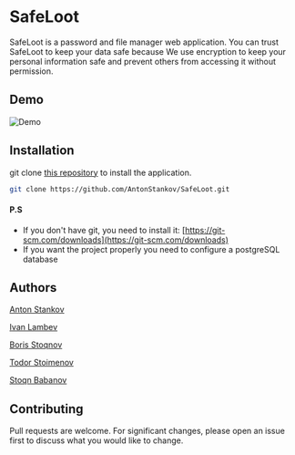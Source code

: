 # SafeLoot

SafeLoot is a password and file manager web application. You can trust SafeLoot to keep your data safe because We use encryption to keep your personal information safe and prevent others from accessing it without permission.

## Demo
![Demo](https://github.com/AntonStankov/SafeLoot/blob/main/src/main/resources/static/demo_of_the_app/video_demo.gif?raw=true "Title")

## Installation

git clone [this repository](https://github.com/AntonStankov/SafeLoot.git) to install the application.

```bash
git clone https://github.com/AntonStankov/SafeLoot.git


```

#### P.S

- If you don't have git, you need to install it: [https://git-scm.com/downloads](https://git-scm.com/downloads)
- If you want the project properly you need to configure a postgreSQL database 


## Authors
[Anton Stankov](https://github.com/AntonStankov)

[Ivan Lambev](https://github.com/IvanLambev)

[Boris Stoqnov](https://github.com/BorisStoyanv)

[Todor Stoimenov](https://github.com/To6enceto)

[Stoqn Babanov](https://github.com/StoqnBabanov)


## Contributing

Pull requests are welcome. For significant changes, please open an issue first
to discuss what you would like to change.

